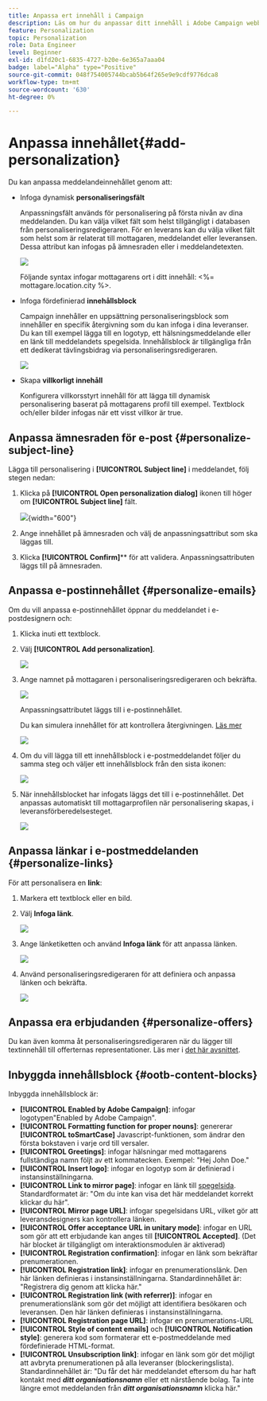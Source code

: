 ```yaml
---
title: Anpassa ert innehåll i Campaign
description: Läs om hur du anpassar ditt innehåll i Adobe Campaign webbgränssnitt
feature: Personalization
topic: Personalization
role: Data Engineer
level: Beginner
exl-id: d1fd20c1-6835-4727-b20e-6e365a7aaa04
badge: label="Alpha" type="Positive"
source-git-commit: 048f754005744bcab5b64f265e9e9cdf9776dca8
workflow-type: tm+mt
source-wordcount: '630'
ht-degree: 0%

---
```



# Anpassa innehållet{#add-personalization}

Du kan anpassa meddelandeinnehållet genom att:

* Infoga dynamisk **personaliseringsfält**

   Anpassningsfält används för personalisering på första nivån av dina meddelanden. Du kan välja vilket fält som helst tillgängligt i databasen från personaliseringsredigeraren. För en leverans kan du välja vilket fält som helst som är relaterat till mottagaren, meddelandet eller leveransen. Dessa attribut kan infogas på ämnesraden eller i meddelandetexten.

   ![](assets/perso-subject-line.png)

   Följande syntax infogar mottagarens ort i ditt innehåll: &lt;%= mottagare.location.city %>.

* Infoga fördefinierad **innehållsblock**

   Campaign innehåller en uppsättning personaliseringsblock som innehåller en specifik återgivning som du kan infoga i dina leveranser. Du kan till exempel lägga till en logotyp, ett hälsningsmeddelande eller en länk till meddelandets spegelsida. Innehållsblock är tillgängliga från ett dedikerat tävlingsbidrag via personaliseringsredigeraren.

   ![](assets/perso-content-blocks.png)

* Skapa **villkorligt innehåll**

   Konfigurera villkorsstyrt innehåll för att lägga till dynamisk personalisering baserat på mottagarens profil till exempel. Textblock och/eller bilder infogas när ett visst villkor är true.


## Anpassa ämnesraden för e-post {#personalize-subject-line}

Lägga till personalisering i **[!UICONTROL Subject line]** i meddelandet, följ stegen nedan:

1. Klicka på **[!UICONTROL Open personalization dialog]** ikonen till höger om **[!UICONTROL Subject line]** fält.

   ![](assets/perso-subject.png){width="600"}

1. Ange innehållet på ämnesraden och välj de anpassningsattribut som ska läggas till.

1. Klicka **[!UICONTROL Confirm]**** för att validera. Anpassningsattributen läggs till på ämnesraden.

## Anpassa e-postinnehållet {#personalize-emails}

Om du vill anpassa e-postinnehållet öppnar du meddelandet i e-postdesignern och:

1. Klicka inuti ett textblock.
1. Välj **[!UICONTROL Add personalization]**.

   ![](assets/perso-add-to-content.png)

1. Ange namnet på mottagaren i personaliseringsredigeraren och bekräfta.

   ![](assets/perso-add-name.png)

   Anpassningsattributet läggs till i e-postinnehållet.

   Du kan simulera innehållet för att kontrollera återgivningen. [Läs mer](../preview-test/preview-content.md)

   ![](assets/perso-rendering.png)

1. Om du vill lägga till ett innehållsblock i e-postmeddelandet följer du samma steg och väljer ett innehållsblock från den sista ikonen:

   ![](assets/perso-insert-block.png)

1. När innehållsblocket har infogats läggs det till i e-postinnehållet. Det anpassas automatiskt till mottagarprofilen när personalisering skapas, i leveransförberedelsesteget.

   ![](assets/perso-content-block-in-email.png)

## Anpassa länkar i e-postmeddelanden {#personalize-links}

För att personalisera en **link**:

1. Markera ett textblock eller en bild.
1. Välj **Infoga länk**.

   ![](assets/perso-link.png)

1. Ange länketiketten och använd **Infoga länk** för att anpassa länken.

   ![](assets/perso-link-insert-icon.png)

1. Använd personaliseringsredigeraren för att definiera och anpassa länken och bekräfta.

   ![](assets/perso-link-edit.png)


## Anpassa era erbjudanden {#personalize-offers}

Du kan även komma åt personaliseringsredigeraren när du lägger till textinnehåll till offerternas representationer. Läs mer i [det här avsnittet](../content/offers.md).

## Inbyggda innehållsblock {#ootb-content-blocks}

Inbyggda innehållsblock är:

* **[!UICONTROL Enabled by Adobe Campaign]**: infogar logotypen&quot;Enabled by Adobe Campaign&quot;.
* **[!UICONTROL Formatting function for proper nouns]**: genererar **[!UICONTROL toSmartCase]** Javascript-funktionen, som ändrar den första bokstaven i varje ord till versaler.
* **[!UICONTROL Greetings]**: infogar hälsningar med mottagarens fullständiga namn följt av ett kommatecken. Exempel: &quot;Hej John Doe.&quot;
* **[!UICONTROL Insert logo]**: infogar en logotyp som är definierad i instansinställningarna.
* **[!UICONTROL Link to mirror page]**: infogar en länk till [spegelsida](../content/mirror-page.md). Standardformatet är: &quot;Om du inte kan visa det här meddelandet korrekt klickar du här&quot;.
* **[!UICONTROL Mirror page URL]**: infogar spegelsidans URL, vilket gör att leveransdesigners kan kontrollera länken.
* **[!UICONTROL Offer acceptance URL in unitary mode]**: infogar en URL som gör att ett erbjudande kan anges till **[!UICONTROL Accepted]**. (Det här blocket är tillgängligt om interaktionsmodulen är aktiverad)
* **[!UICONTROL Registration confirmation]**: infogar en länk som bekräftar prenumerationen.
* **[!UICONTROL Registration link]**: infogar en prenumerationslänk. Den här länken definieras i instansinställningarna. Standardinnehållet är: &quot;Registrera dig genom att klicka här.&quot;
* **[!UICONTROL Registration link (with referrer)]**: infogar en prenumerationslänk som gör det möjligt att identifiera besökaren och leveransen. Den här länken definieras i instansinställningarna.
* **[!UICONTROL Registration page URL]**: infogar en prenumerations-URL
* **[!UICONTROL Style of content emails]** och **[!UICONTROL Notification style]**: generera kod som formaterar ett e-postmeddelande med fördefinierade HTML-format.
* **[!UICONTROL Unsubscription link]**: infogar en länk som gör det möjligt att avbryta prenumerationen på alla leveranser (blockeringslista). Standardinnehållet är: &quot;Du får det här meddelandet eftersom du har haft kontakt med ***ditt organisationsnamn*** eller ett närstående bolag. Ta inte längre emot meddelanden från ***ditt organisationsnamn*** klicka här.&quot;
